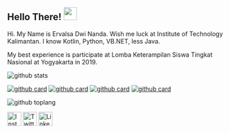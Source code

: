 ## Hello There! <img src="https://raw.githubusercontent.com/iampavangandhi/iampavangandhi/master/gifs/Hi.gif" width="30px"></h2>

Hi. My Name is Ervalsa Dwi Nanda. Wish me luck at Institute of Technology Kalimantan. I know Kotlin, Python, VB.NET, less Java.

My best experience is participate at Lomba Keterampilan Siswa Tingkat Nasional at Yogyakarta in 2019.

![github stats](https://github-readme-stats.vercel.app/api?username=wival08&show_icons=true&theme=dark)

[![github card](https://github-readme-stats.vercel.app/api/pin/?username=wival08&repo=RPG-BATTLE&theme=tokyonight)](https://github.com/wival08/RPG-Battle)
[![github card](https://github-readme-stats.vercel.app/api/pin/?username=wival08&repo=Dicoding-BAJP-Submission1&theme=tokyonight)](https://github.com/wival08/Dicoding-BAJP-Submission1)
[![github card](https://github-readme-stats.vercel.app/api/pin/?username=wival08&repo=All-Hello-World-Programming-Language&theme=tokyonight)](https://github.com/wival08/All-Hello-World-Programming-Language)
[![github card](https://github-readme-stats.vercel.app/api/pin/?username=wival08&repo=Dicoding-BAJP-Submission1&theme=tokyonight)](https://github.com/wival08/Dicoding-BAJP-Submission1)


![github toplang](https://github-readme-stats.vercel.app/api/top-langs/?username=wival08&layout=compact&theme=prussian)


<a href="https://www.instagram.com/ervalsananda" target="_blank"><img src="https://img.shields.io/badge/Instagram-%23E4405F.svg?&style=flat-square&logo=instagram&logoColor=white" height="32px" alt="Instagram"></a>
<a href="https://www.twitter.com/ErvalsaDN" target="_blank"><img src="https://img.shields.io/badge/twitter-%231DA1F2.svg?&style=for-the-badge&logo=twitter&logoColor=white" height="32px" alt="Twitter"></a>
<a href="https://www.linkedin.com/in/ervalsa/" target="_blank"><img src="https://img.shields.io/badge/linkedin-%231DA1F2.svg?&style=for-the-badge&logo=linkedin&logoColor=white" height="32px" alt="LinkedIn"></a>

